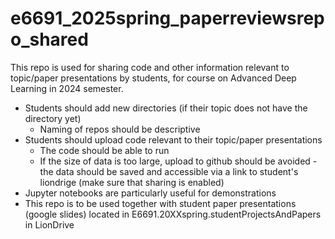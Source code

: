 # e6691_2025spring_paperreviewsrepo_shared

This repo is used for sharing code and other information relevant to topic/paper presentations by students, for course on Advanced Deep Learning in 2024 semester.
* Students should add new directories (if their topic does not have the directory yet)
   - Naming of repos should be descriptive
* Students should upload code relevant to their topic/paper presentations
  - The code should be able to run
  - If the size of data is too large, upload to github should be avoided - the data should be saved and accessible via a link to student's liondrige (make sure that sharing is enabled)
* Jupyter notebooks are particularly useful for demonstrations
* This repo is to be used together with student paper presentations (google slides) located in E6691.20XXspring.studentProjectsAndPapers  in LionDrive
